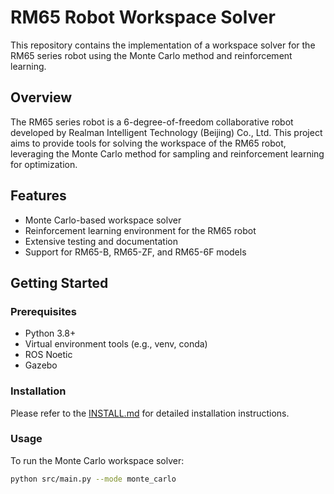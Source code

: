 # RM65 Robot Workspace Solver

This repository contains the implementation of a workspace solver for the RM65 series robot using the Monte Carlo method and reinforcement learning.

## Overview

The RM65 series robot is a 6-degree-of-freedom collaborative robot developed by Realman Intelligent Technology (Beijing) Co., Ltd. This project aims to provide tools for solving the workspace of the RM65 robot, leveraging the Monte Carlo method for sampling and reinforcement learning for optimization.

## Features

- Monte Carlo-based workspace solver
- Reinforcement learning environment for the RM65 robot
- Extensive testing and documentation
- Support for RM65-B, RM65-ZF, and RM65-6F models

## Getting Started

### Prerequisites

- Python 3.8+
- Virtual environment tools (e.g., venv, conda)
- ROS Noetic
- Gazebo

### Installation

Please refer to the [INSTALL.md](docs/INSTALL.md) for detailed installation instructions.

### Usage

To run the Monte Carlo workspace solver:
```bash
python src/main.py --mode monte_carlo
